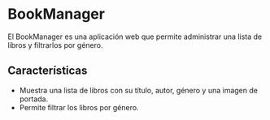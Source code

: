 # BookManager

El BookManager es una aplicación web que permite administrar una lista de libros y filtrarlos por género.

## Características

+ Muestra una lista de libros con su título, autor, género y una imagen de portada.
+ Permite filtrar los libros por género.

